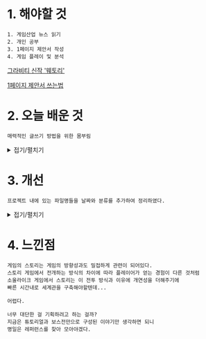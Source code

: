 # 1. 해야할 것
```
1. 게임산업 뉴스 읽기
2. 개인 공부
3. 1페이지 제안서 작성
4. 게임 플레이 및 분석
```
[그라비티 신작 '웨토리'](https://www.gamemeca.com/view.php?gid=1742489)

[1페이지 제안서 쓰는법](https://baramjic.tistory.com/76)

# 2. 오늘 배운 것
```
매력적인 글쓰기 방법을 위한 몸부림
```

<details>
<summary>접기/펼치기</summary>

![image](https://github.com/JM94Ent/TIL-WIL/assets/143363550/a3f512f4-cd04-47b5-adce-9a8b797ee24e)
```
글이 잘 써지지 않는다.
시간이 조금 남아있지만 정말 조금이다.
내가 먼저 만들고 싶은 게임을 구체화해서 세계관을 만들어줘야
팀원들 혹은 후보들에게 어필할 수 있을 듯

논리적 근거는 명일로 미루고
10월 마지막 날까지 제대로된 세계관의 기초라도 만들자.
```
</details>

# 3. 개선
```
프로젝트 내에 있는 파일명들을 날짜와 분류를 추가하여 정리하였다.
```
<details>
<summary>접기/펼치기</summary>
  
![image](https://github.com/JM94Ent/TIL-WIL/assets/143363550/ea20a5cc-9647-48fd-86c3-b2c4c2118977)
</details>

# 4. 느낀점
```
게임의 스토리는 게임의 방향성과도 밀접하게 관련이 되어있다.
스토리 게임에서 전개하는 방식의 차이에 따라 플레이어가 얻는 경험이 다른 것처럼
소울라이크 게임에서 스토리는 이 전투 방식과 이유에 개연성을 더해주기에
빠른 시간내로 세계관을 구축해야할텐데...

어렵다.

너무 대단한 걸 기획하려고 하는 걸까?
지금은 튜토리얼과 보스전만으로 구성된 이야기만 생각하면 되니
명일은 레퍼런스를 찾아 모아야겠다.
```


